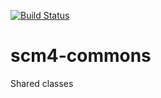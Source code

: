 [![Build Status](https://travis-ci.org/scm4j/scm4j-commons.svg?branch=master)](https://travis-ci.org/scm4j/scm4j-commons)

# scm4-commons
Shared classes
